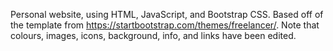 Personal website, using HTML, JavaScript, and Bootstrap CSS.
Based off of the template from https://startbootstrap.com/themes/freelancer/.
Note that colours, images, icons, background, info, and links have been edited.
